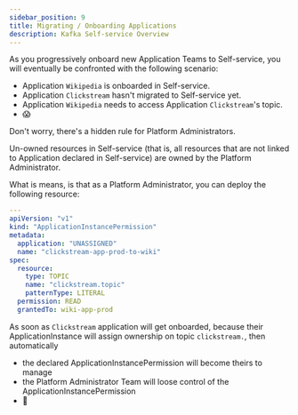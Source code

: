 ```yaml
---
sidebar_position: 9
title: Migrating / Onboarding Applications
description: Kafka Self-service Overview
---
```


As you progressively onboard new Application Teams to Self-service, you will eventually be confronted with the following scenario:
- Application `Wikipedia` is onboarded in Self-service.
- Application `Clickstream` hasn't migrated to Self-service yet.
- Application `Wikipedia` needs to access Application `Clickstream`'s topic.
- 😱

Don't worry, there's a hidden rule for Platform Administrators.  

Un-owned resources in Self-service (that is, all resources that are not linked to Application declared in Self-service) are owned by the Platform Administrator.

What is means, is that as a Platform Administrator, you can deploy the following resource:
```yaml
---
apiVersion: "v1"
kind: "ApplicationInstancePermission"
metadata:
  application: "UNASSIGNED"
  name: "clickstream-app-prod-to-wiki"
spec:
  resource:
    type: TOPIC
    name: "clickstream.topic"
    patternType: LITERAL
  permission: READ
  grantedTo: wiki-app-prod

```

As soon as `Clickstream` application will get onboarded, because their ApplicationInstance will assign ownership on topic `clickstream.`, then automatically 
- the declared ApplicationInstancePermission will become theirs to manage
- the Platform Administrator Team will loose control of the ApplicationInstancePermission
- 🚀
